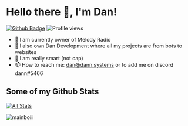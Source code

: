 # Hello there 👋, I'm Dan!

[![Github Badge](https://img.shields.io/badge/-mainboiii-grey?style=flat&logo=github&logoColor=white&link=https://github.com/mainboiii/)](https://www.github.com/mainboiii/) ![Profile views](https://gpvc.arturio.dev/mainboiii)


- 🔭 I am currently owner of Melody Radio
- 🌱 I also own Dan Development where all my projects are from bots to websites
- 👯 I am really smart (not cap)
- 📫 How to reach me: dan@dann.systems or to add me on discord dann#5466

## Some of my Github Stats
[![All Stats](https://github-readme-stats-axpwmfcg3.vercel.app/api?username=mainboiii&show_icons=true&include_all_commits=true&count_private=true&hide=contribs)](https://github.com/mainboiii/github-readme-stats)

<p><img align="center" src="https://github-readme-streak-stats.herokuapp.com/?user=mainboiii&" alt="mainboiii" /></p>
